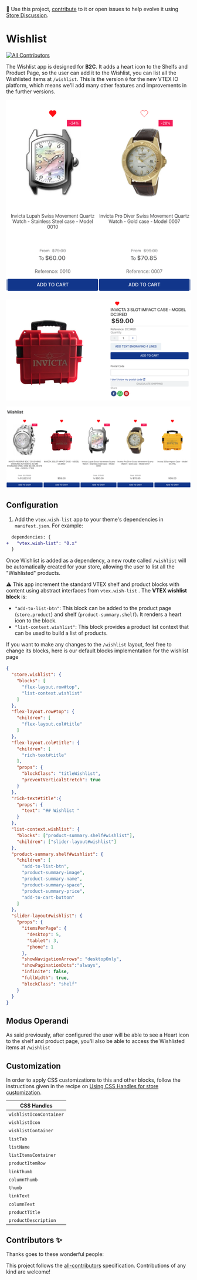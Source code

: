 📢 Use this project, [contribute](https://github.com/vtex-apps/quick-order) to it or open issues to help evolve it using [Store Discussion](https://github.com/vtex-apps/store-discussion).

# Wishlist

<!-- ALL-CONTRIBUTORS-BADGE:START - Do not remove or modify this section -->
[![All Contributors](https://img.shields.io/badge/all_contributors-0-orange.svg?style=flat-square)](#contributors-)
<!-- ALL-CONTRIBUTORS-BADGE:END -->

The Wishlist app is designed for **B2C**. It adds a heart icon to the Shelfs and Product Page, so the user can add it to the Wishlist, you can list all the Wishlisted items at `/wishlist`. This is the version `0` for the new VTEX IO platform, which means we'll add many other features and improvements in the further versions.

![Shelf](./image/shelf.png)

![Product Page](./image/pdp.png)

![Wishlist](./image/wishlist-context.png)

## Configuration

1. Add the `vtex.wish-list` app to your theme's dependencies in `manifest.json`. For example:

```diff
  dependencies: {
+   "vtex.wish-list": "0.x"
  }
```

Once Wishlist is added as a dependency, a new route called `/wishlist` will be automatically created for your store, allowing the user to list all the "Wishlisted" products. 

:warning: This app increment the standard VTEX shelf and product blocks with content using abstract interfaces from `vtex.wish-list` . The **VTEX wishlist block** is:

- `"add-to-list-btn"`: This block can be added to the product page (`store.product`) and shelf (`product-summary.shelf`). It renders a heart icon to the block.
- `"list-context.wishlist"`: This block provides a product list context that can be used to build a list of products.

If you want to make any changes to the `/wishlist` layout, feel free to change its blocks, here is our default blocks implementation for the wishlist page

```json
{
  "store.wishlist": {
    "blocks": [
      "flex-layout.row#top",
      "list-context.wishlist"
    ]
  },
  "flex-layout.row#top": {
    "children": [
      "flex-layout.col#title"
    ]
  },
  "flex-layout.col#title": {
    "children": [
      "rich-text#title"
    ],
    "props": {
      "blockClass": "titleWishlist",
      "preventVerticalStretch": true
    }
  },
  "rich-text#title":{
    "props": {
      "text": "## Wishlist "
    }
  },
  "list-context.wishlist": {
    "blocks": ["product-summary.shelf#wishlist"],
    "children": ["slider-layout#wishlist"]
  },
  "product-summary.shelf#wishlist": {
    "children": [
      "add-to-list-btn",
      "product-summary-image",
      "product-summary-name",
      "product-summary-space",
      "product-summary-price",
      "add-to-cart-button"
    ]
  },
  "slider-layout#wishlist": {
    "props": {
      "itemsPerPage": {
        "desktop": 5,
        "tablet": 3,
        "phone": 1
      },
      "showNavigationArrows": "desktopOnly",
      "showPaginationDots":"always",
      "infinite": false,
      "fullWidth": true,
      "blockClass": "shelf"
    }
  }
}
```

## Modus Operandi

As said previously, after configured the user will be able to see a Heart icon to the shelf and product page, you'll also be able to access the Wishlisted items at `/wishlist`



## Customization

In order to apply CSS customizations to this and other blocks, follow the instructions given in the recipe on [Using CSS Handles for store customization](https://vtex.io/docs/recipes/style/using-css-handles-for-store-customization).

| CSS Handles |
| ---------------------------- |
| `wishlistIconContainer` |
| `wishlistIcon` |
| `wishlistContainer` |
| `listTab` |
| `listName` |
| `listItemsContainer` |
| `productItemRow` |
| `linkThumb` |
| `columnThumb` |
| `thumb` |
| `linkText` |
| `columnText` |
| `productTitle` |
| `productDescription` |

<!-- ## Upcoming features

- Create custom lists
- Make your lists public
- Share your list
- Choose  your wishlist icon
- Wishlist page with lists management

-->


  
<!-- DOCS-IGNORE:start -->

## Contributors ✨

Thanks goes to these wonderful people:

<!-- ALL-CONTRIBUTORS-LIST:START - Do not remove or modify this section -->
<!-- prettier-ignore-start -->
<!-- markdownlint-disable -->
<!-- markdownlint-enable -->
<!-- prettier-ignore-end -->
<!-- ALL-CONTRIBUTORS-LIST:END -->

This project follows the [all-contributors](https://github.com/all-contributors/all-contributors) specification. Contributions of any kind are welcome!

<!-- DOCS-IGNORE:end -->
